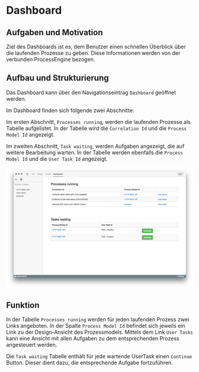 # Dashboard

## Aufgaben und Motivation

Ziel des Dashboards ist es, dem Benutzer einen schnellen Überblick über die
laufenden Prozesse zu geben. Diese Informationen werden von der verbunden
ProcessEngine bezogen.

## Aufbau und Strukturierung

Das Dashboard kann über den Navigationseintrag `Dashboard` geöffnet werden.

Im Dashboard finden sich folgende zwei Abschnitte:

Im ersten Abschnitt, `Processes running`, werden die laufenden Prozesse als
Tabelle aufgelistet. In der Tabelle wird die `Correlation Id` und die
`Process Model Id` angezeigt.

Im zweiten Abschnitt, `Task waiting`, werden Aufgaben angezeigt, die auf
weitere Bearbeitung warten. In der Tabelle werden ebenfalls die
`Process Model Id` und die `User Task Id` angezeigt.

![Dashboard](dashboard.png)

## Funktion

In der Tabelle `Processes running` werden für jeden laufenden Prozess zwei
Links angeboten. In der Spalte `Process Model Id` befindet sich jeweils ein
Link zu der Design-Ansicht des Prozessmodels. Mittels dem Link `User Tasks`
kann eine Ansicht mit allen Aufgaben zu dem entsprechenden Prozess angesteuert
werden.

Die `Task waiting` Tabelle enthält für jede wartende UserTask einen `Continue`
Button. Dieser dient dazu, die entsprechende Aufgabe fortzuführen.
